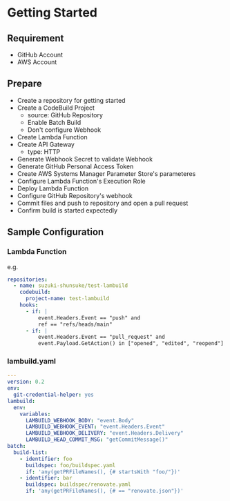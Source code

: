 # Getting Started

## Requirement

* GitHub Account
* AWS Account

## Prepare

* Create a repository for getting started
* Create a CodeBuild Project
  * source: GitHub Repository
  * Enable Batch Build
  * Don't configure Webhook
* Create Lambda Function
* Create API Gateway
  * type: HTTP
* Generate Webhook Secret to validate Webhook
* Generate GitHub Personal Access Token
* Create AWS Systems Manager Parameter Store's parameteres
* Configure Lambda Function's Execution Role
* Deploy Lambda Function
* Configure GitHub Repository's webhook
* Commit files and push to repository and open a pull request
* Confirm build is started expectedly

## Sample Configuration

### Lambda Function

e.g.

```yaml
repositories:
  - name: suzuki-shunsuke/test-lambuild
    codebuild:
      project-name: test-lambuild
    hooks:
      - if: |
          event.Headers.Event == "push" and
          ref == "refs/heads/main"
      - if: |
          event.Headers.Event == "pull_request" and
          event.Payload.GetAction() in ["opened", "edited", "reopend"]
```

### lambuild.yaml

```yaml
---
version: 0.2
env:
  git-credential-helper: yes
lambuild:
  env:
    variables:
      LAMBUILD_WEBHOOK_BODY: "event.Body"
      LAMBUILD_WEBHOOK_EVENT: "event.Headers.Event"
      LAMBUILD_WEBHOOK_DELIVERY: "event.Headers.Delivery"
      LAMBUILD_HEAD_COMMIT_MSG: "getCommitMessage()"
batch:
  build-list:
    - identifier: foo
      buildspec: foo/buildspec.yaml
      if: 'any(getPRFileNames(), {# startsWith "foo/"})'
    - identifier: bar
      buildspec: buildspec/renovate.yaml
      if: 'any(getPRFileNames(), {# == "renovate.json"})'
```
